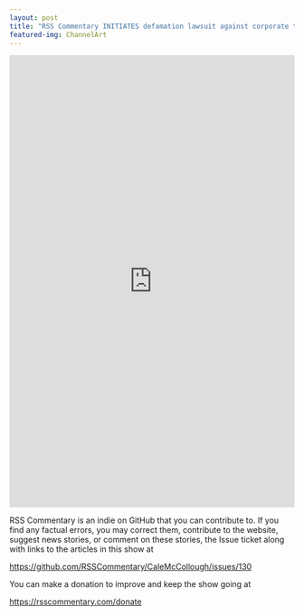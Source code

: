 ```yaml
---
layout: post
title: "RSS Commentary INITIATES defamation lawsuit against corporate town BIG TECH for election engineering."
featured-img: ChannelArt
---
```


<iframe src="https://onedrive.live.com/embed?cid=B71FD60DFA435E65&resid=B71FD60DFA435E65%21439698&authkey=ADcRDu7gepoJjJQ&em=2" width="100%" height="800" frameborder="0" scrolling="no"></iframe>

RSS Commentary is an indie on GitHub that you can contribute to. If you find any factual errors, you may correct them, contribute to the website, suggest news stories, or comment on these stories, the Issue ticket along with links to the articles in this show at 

<https://github.com/RSSCommentary/CaleMcCollough/issues/130>

You can make a donation to improve and keep the show going at

<https://rsscommentary.com/donate>
